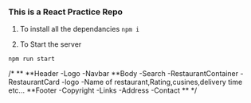 ### This is a React Practice Repo 


1. To install all the dependancies
```npm i```


2. To Start the server

```npm run start```


/*
**
**Header
    -Logo
    -Navbar
**Body
    -Search
    -RestaurantContainer
        -RestaurantCard
            -logo
            -Name of restaurant,Rating,cusines,delivery time etc...
**Footer
    -Copyright
    -Links
    -Address
    -Contact
**
*/